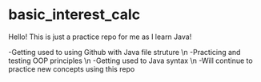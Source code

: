 # basic_interest_calc


Hello! This is just a practice repo for me as I learn Java!

-Getting used to using Github with Java file struture \n
-Practicing and testing OOP principles \n
-Getting used to Java syntax \n
-Will continue to practice new concepts using this repo